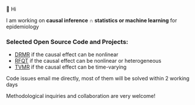 👋 Hi

I am working on **causal inference** ∩ **statistics or machine learning** for epidemiology

### Selected Open Source Code and Projects:
- [DRMR](https://github.com/HDTian/DRMR.com) if the causal effect can be nonlinear
- [RFQT](https://github.com/HDTian/RFQT.com) if the causal effect can be nonlinear or heterogeneous
- [TVMR](https://github.com/HDTian/TVMR.com) if the causal effect can be time-varying

Code issues email me directly, most of them will be solved within 2 working days

Methodological inquiries and collaboration are very welcome!


